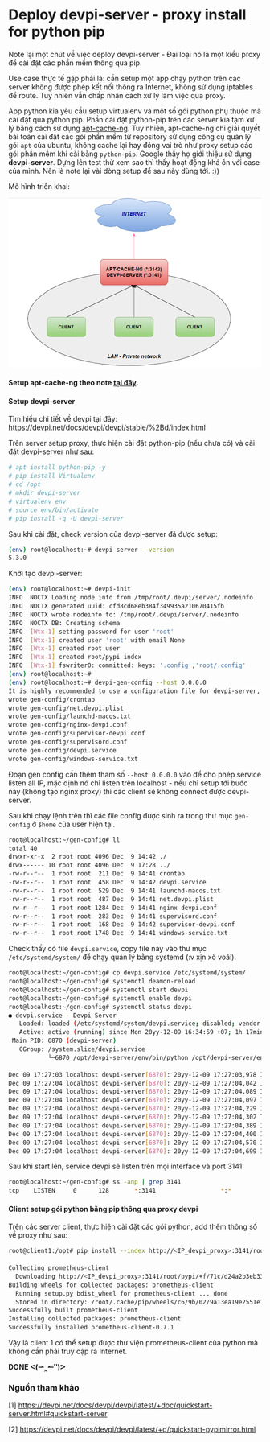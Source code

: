 # Deploy devpi-server - proxy install for python pip

Note lại một chút về việc deploy devpi-server - Đại loại nó là một kiểu proxy để cài đặt các phần mềm thông qua pip. 

Use case thực tế gặp phải là: cần setup một app chạy python trên các server không được phép kết nối thông ra Internet, không sử dụng iptables để route. Tuy nhiên vẫn chấp nhận cách xử lý làm việc qua proxy. 

App python kia yêu cầu setup virtualenv và một số gói python phụ thuộc mà cài đặt qua python pip. Phần cài đặt python-pip trên các server kia tạm xử lý bằng cách sử dụng [apt-cache-ng]( https://github.com/ThanhTamPotter/thuctap012017/blob/master/TamNT/Tim_hieu_apt-cacher-ng.md ). Tuy nhiên, apt-cache-ng chỉ giải quyết bài toán cài đặt các gói phần mềm từ repository sử dụng công cụ quản lý gói `apt` của ubuntu, không cache lại hay đóng vai trò như proxy setup các gói phần mềm khi cài bằng `python-pip`. Google thấy họ giới thiệu sử dụng **devpi-server**. Dựng lên test thử xem sao thì thấy hoạt động khá ổn với case của mình. Nên là note lại vài dòng setup để sau này dùng tới. :)) 

Mô hình triển khai: 

![img](../images/11.1.png)

#### Setup apt-cache-ng theo note [tại đây]( https://github.com/ThanhTamPotter/thuctap012017/blob/master/TamNT/Tim_hieu_apt-cacher-ng.md).

#### Setup devpi-server

Tìm hiểu chi tiết về devpi tại đây:  https://devpi.net/docs/devpi/devpi/stable/%2Bd/index.html 

Trên server setup proxy, thực hiện cài đặt python-pip (nếu chưa có) và cài đặt devpi-server như sau: 

```bash
# apt install python-pip -y
# pip install Virtualenv
# cd /opt
# mkdir devpi-server
# virtualenv env
# source env/bin/activate
# pip install -q -U devpi-server
```

Sau khi cài đặt, check version của devpi-server đã được setup: 

```bash
(env) root@localhost:~# devpi-server --version
5.3.0
```

Khởi tạo devpi-server: 

```bash
(env) root@localhost:~# devpi-init
INFO  NOCTX Loading node info from /tmp/root/.devpi/server/.nodeinfo
INFO  NOCTX generated uuid: cfd8cd68eb384f349935a210670415fb
INFO  NOCTX wrote nodeinfo to: /tmp/root/.devpi/server/.nodeinfo
INFO  NOCTX DB: Creating schema
INFO  [Wtx-1] setting password for user 'root'
INFO  [Wtx-1] created user 'root' with email None
INFO  [Wtx-1] created root user
INFO  [Wtx-1] created root/pypi index
INFO  [Wtx-1] fswriter0: committed: keys: '.config','root/.config'
(env) root@localhost:~# 
(env) root@localhost:~# devpi-gen-config --host 0.0.0.0
It is highly recommended to use a configuration file for devpi-server, see --configfile option.
wrote gen-config/crontab
wrote gen-config/net.devpi.plist
wrote gen-config/launchd-macos.txt
wrote gen-config/nginx-devpi.conf
wrote gen-config/supervisor-devpi.conf
wrote gen-config/supervisord.conf
wrote gen-config/devpi.service
wrote gen-config/windows-service.txt
```

Đoạn gen config cần thêm tham số `--host 0.0.0.0` vào để cho phép service listen all IP, mặc định nó chỉ listen trên localhost - nếu chỉ setup tới bước này (không tạo nginx proxy) thì các client sẽ không connect được devpi-server. 

Sau khi chạy lệnh trên thì các file config được sinh ra trong thư mục `gen-config` ở `$home` của user hiện tại. 

```bash
root@localhost:~/gen-config# ll
total 40
drwxr-xr-x  2 root root 4096 Dec  9 14:42 ./
drwx------ 10 root root 4096 Dec  9 17:28 ../
-rw-r--r--  1 root root  211 Dec  9 14:41 crontab
-rw-r--r--  1 root root  458 Dec  9 14:42 devpi.service
-rw-r--r--  1 root root  529 Dec  9 14:41 launchd-macos.txt
-rw-r--r--  1 root root  487 Dec  9 14:41 net.devpi.plist
-rw-r--r--  1 root root 1284 Dec  9 14:41 nginx-devpi.conf
-rw-r--r--  1 root root  283 Dec  9 14:41 supervisord.conf
-rw-r--r--  1 root root  168 Dec  9 14:42 supervisor-devpi.conf
-rw-r--r--  1 root root 1748 Dec  9 14:41 windows-service.txt
```

Check thấy có file `devpi.service`, copy file này vào thư mục `/etc/systemd/system/` để chạy quản lý bằng systemd (:v xịn xò voãi). 

```bash
root@localhost:~/gen-config# cp devpi.service /etc/systemd/system/
root@localhost:~/gen-config# systemctl deamon-reload
root@localhost:~/gen-config# systemctl start devpi
root@localhost:~/gen-config# systemctl enable devpi
root@localhost:~/gen-config# systemctl status devpi
● devpi.service - Devpi Server
   Loaded: loaded (/etc/systemd/system/devpi.service; disabled; vendor preset: enabled)
   Active: active (running) since Mon 20yy-12-09 16:34:59 +07; 1h 17min ago
 Main PID: 6870 (devpi-server)
   CGroup: /system.slice/devpi.service
           └─6870 /opt/devpi-server/env/bin/python /opt/devpi-server/env/bin/devpi-server --host 0.0.0.0

Dec 09 17:27:03 localhost devpi-server[6870]: 20yy-12-09 17:27:03,978 INFO  [req103] [Rtx77] setting projects cache for u'contextlib2'
Dec 09 17:27:04 localhost devpi-server[6870]: 20yy-12-09 17:27:04,042 INFO  [req104] GET /root/pypi/+f/335/5078a159fbb44/contextlib2-0.6.0
Dec 09 17:27:04 localhost devpi-server[6870]: 20yy-12-09 17:27:04,089 INFO  [req105] GET /root/pypi/zipp/
Dec 09 17:27:04 localhost devpi-server[6870]: 20yy-12-09 17:27:04,097 INFO  [req106] GET /root/pypi/+simple/zipp/
Dec 09 17:27:04 localhost devpi-server[6870]: 20yy-12-09 17:27:04,229 INFO  [req106] [Rtx77] setting projects cache for u'zipp'
Dec 09 17:27:04 localhost devpi-server[6870]: 20yy-12-09 17:27:04,302 INFO  [req107] GET /root/pypi/+f/f06/903e9f1f43b12/zipp-0.6.0-py2.py
Dec 09 17:27:04 localhost devpi-server[6870]: 20yy-12-09 17:27:04,389 INFO  [req108] GET /root/pypi/scandir/
Dec 09 17:27:04 localhost devpi-server[6870]: 20yy-12-09 17:27:04,400 INFO  [req109] GET /root/pypi/+simple/scandir/
Dec 09 17:27:04 localhost devpi-server[6870]: 20yy-12-09 17:27:04,570 INFO  [req109] [Rtx77] setting projects cache for u'scandir'
Dec 09 17:27:04 localhost devpi-server[6870]: 20yy-12-09 17:27:04,699 INFO  [req110] GET /root/pypi/+f/4d4/631f6062e658e/scandir-1.10.0.t
```

Sau khi start lên, service devpi sẽ listen trên mọi interface và port 3141: 

```bash
root@localhost:~/gen-config# ss -anp | grep 3141
tcp    LISTEN     0      128       *:3141                  *:*                   users:(("devpi-server",pid=6870,fd=7))
```

#### Client setup gói python bằng pip thông qua proxy devpi

Trên các server client, thực hiện cài đặt các gói python, add thêm thông số về proxy như sau: 

```bash
root@client1:/opt# pip install --index http://<IP_devpi_proxy>:3141/root/pypi/ --trusted-host <IP_devpi_proxy> prometheus-client

Collecting prometheus-client
  Downloading http://<IP_devpi_proxy>:3141/root/pypi/+f/71c/d24a2b3eb335c/prometheus_client-0.7.1.tar.gz
Building wheels for collected packages: prometheus-client
  Running setup.py bdist_wheel for prometheus-client ... done
  Stored in directory: /root/.cache/pip/wheels/c6/9b/02/9a13ea19e2551e16cf041826aa00a662b967194ecd005ee7d9
Successfully built prometheus-client
Installing collected packages: prometheus-client
Successfully installed prometheus-client-0.7.1
```

Vậy là client 1 có thể setup được thư viện prometheus-client của python mà không cần phải truy cập ra Internet. 

**DONE  ᕙ(⇀‸↼‶)ᕗ**







### Nguồn tham khảo

[1]  https://devpi.net/docs/devpi/devpi/latest/+doc/quickstart-server.html#quickstart-server 

[2]  https://devpi.net/docs/devpi/devpi/latest/+d/quickstart-pypimirror.html 